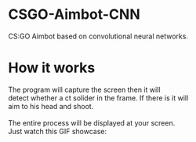 # CSGO-Aimbot-CNN
CS:GO Aimbot based on convolutional neural networks.

# How it works
The program will capture the screen then it will</br>
detect whether a ct solider in the frame. If there is it will</br>
aim to his head and shoot.</br>
</br>
The entire process will be displayed at your screen.</br>
Just watch this GIF showcase:
